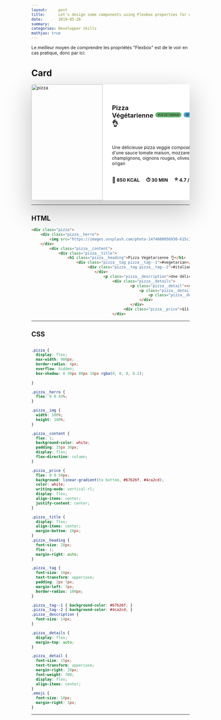 ```yaml
---
layout:     post
title:      Let's design some components using Flexbox properties for our web application! 
date:       2019-05-26
summary:    
categories: Developper skills
mathjax: true
---
```


Le meilleur moyen de comprendre les propriétés "Flexbox" est de le voir en cas pratique, donc par ici:


# Card 
<html>
<body>
	<div class="pizza">
 		 <div class="pizza__herro">
   			 <img src="https://images.unsplash.com/photo-1474600056930-615c3d706456?ixlib=rb-1.2.1&auto=format&fit=crop&w=1052&q=80" alt="pizza" class="pizza__img">
 		 </div>
 				 <div class="pizza__content">
    				<div class="pizza__title">
      					<h1 class="pizza__heading">Pizza Végétarienne 👌</h1>
      						<div class="pizza__tag pizza__tag--1">#vegetarian</div>
      							<div class="pizza__tag pizza__tag--2">#italian</div>
    						</div>
    					<p class="pizza__description">Une délicieuse pizza veggie composé d'une sauce tomate maison, mozzarella, champignons, oignons rouges, olives & origan </p>
    <div class="pizza__details">
      <p class="pizza__detail"><span class="emoji">🍕</span>850 kcal</p>
      <p class="pizza__detail"><span class="emoji">⏱</span>30 min</p>
      <p class="pizza__detail"><span class="emoji">⭐</span>4.7 / 5</p>
    </div>
  </div>
  <div class="pizza__price">$11.99</div>
</div>
</body>
</html>


<style>
	
.pizza {
  display: flex;
  max-width: 800px;
  border-radius: 4px;
  overflow: hidden;
  box-shadow: 0 30px 80px 10px rgba(0, 0, 0, 0.2);
  
}

.pizza__herro {
  flex: 0 0 45%;
}

.pizza__img {
  width: 100%;
  height: 100%;
}

.pizza__content {
  flex: 1;
  background-color: white;
  padding: 35px 30px;
  display: flex;
  flex-direction: column;
}

.pizza__price {
  flex: 0 0 50px;
  background: linear-gradient(to bottom, #67b26f, #4ca2cd);
  color: white;
  writing-mode: vertical-rl;
  display: flex;
  align-items: center;
  justify-content: center;
}

.pizza__title {
  display: flex;
  align-items: center;
  margin-bottom: 20px;
}
.pizza__heading {
  font-size: 20px;
  flex: 1;
  margin-right: auto;
}

.pizza__tag {
  font-size: 10px;
  text-transform: uppercase;
  padding: 2px 7px;
  margin-left: 7px;
  border-radius: 100px;
}

.pizza__tag--1 { background-color: #67b26f; }
.pizza__tag--2 { background-color: #4ca2cd; }
.pizza__description {
  font-size: 14px;
}

.pizza__details {
  display: flex;
  margin-top: auto;
}

.pizza__detail {
  font-size: 15px;
  text-transform: uppercase;
  margin-right: 20px;
  font-weight: 700;
  display: flex;
  align-items: center;
}
.emoji {
  font-size: 18px;
  margin-right: 3px;
}

</style>

---


## HTML

```html
<div class="pizza">
 	<div class="pizza__herro">
   		<img src="https://images.unsplash.com/photo-1474600056930-615c3d706456?ixlib=rb-1.2.1&auto=format&fit=crop&w=1052&q=80" alt="pizza" class="pizza__img">
 	</div>
 		<div class="pizza__content">
    		<div class="pizza__title">
      			<h1 class="pizza__heading">Pizza Végétarienne 👌</h1>
      				<div class="pizza__tag pizza__tag--1">#vegetarian</div>
     					 <div class="pizza__tag pizza__tag--2">#italian</div>
    				 		</div>
    							<p class="pizza__description">Une délicieuse pizza veggie composé d'une sauce tomate maison, mozzarella, champignons, oignons rouges, olives & origan </p>
   					 				<div class="pizza__details">
											<p class="pizza__detail"><span class="emoji">🍕</span>850 kcal</p>
												<p class="pizza__detail"><span class="emoji">⏱</span>30 min</p>
									 				<p class="pizza__detail"><span class="emoji">⭐</span>4.7 / 5</p>
   									  			</div>
 								  			</div>
 							  			 <div class="pizza__price">$11.99</div>
						   			</div>
```

---

## CSS

```css

.pizza {
  display: flex;
  max-width: 900px;
  border-radius: 4px;
  overflow: hidden;
  box-shadow: 0 30px 80px 10px rgba(0, 0, 0, 0.2);
  
}

.pizza__herro {
  flex: 0 0 45%;
}

.pizza__img {
  width: 100%;
  height: 100%;
}

.pizza__content {
  flex: 1;
  background-color: white;
  padding: 35px 30px;
  display: flex;
  flex-direction: column;
}

.pizza__price {
  flex: 0 0 50px;
  background: linear-gradient(to bottom, #67b26f, #4ca2cd);
  color: white;
  writing-mode: vertical-rl;
  display: flex;
  align-items: center;
  justify-content: center;
}

.pizza__title {
  display: flex;
  align-items: center;
  margin-bottom: 20px;
}
.pizza__heading {
  font-size: 20px;
  flex: 1;
  margin-right: auto;
}

.pizza__tag {
  font-size: 10px;
  text-transform: uppercase;
  padding: 2px 7px;
  margin-left: 7px;
  border-radius: 100px;
}

.pizza__tag--1 { background-color: #67b26f; }
.pizza__tag--2 { background-color: #4ca2cd; }
.pizza__description {
  font-size: 14px;
}

.pizza__details {
  display: flex;
  margin-top: auto;
}

.pizza__detail {
  font-size: 15px;
  text-transform: uppercase;
  margin-right: 20px;
  font-weight: 700;
  display: flex;
  align-items: center;
}
.emoji {
  font-size: 18px;
  margin-right: 3px;
}

```

---